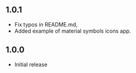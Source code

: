 ## 1.0.1

* Fix typos in README.md, 
* Added example of material symbols icons app.
## 1.0.0

* Initial release
